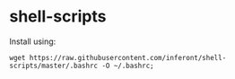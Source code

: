 # shell-scripts
Install using:

`wget https://raw.githubusercontent.com/inferont/shell-scripts/master/.bashrc -O ~/.bashrc;`
